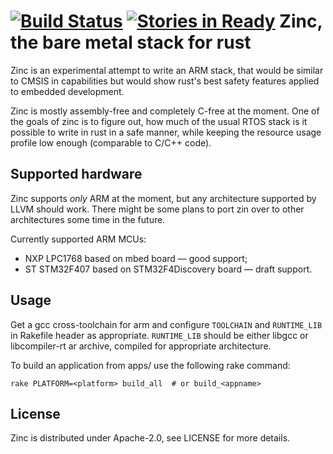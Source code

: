 [![Build Status](https://travis-ci.org/hackndev/zinc.svg)](https://travis-ci.org/hackndev/zinc) [![Stories in Ready](https://badge.waffle.io/hackndev/zinc.png?label=ready&title=Ready)](https://waffle.io/hackndev/zinc)
Zinc, the bare metal stack for rust
===================================

Zinc is an experimental attempt to write an ARM stack, that would be similar to
CMSIS in capabilities but would show rust's best safety features applied to
embedded development.

Zinc is mostly assembly-free and completely C-free at the moment. One of the
goals of zinc is to figure out, how much of the usual RTOS stack is it possible
to write in rust in a safe manner, while keeping the resource usage profile low
enough (comparable to C/C++ code).

## Supported hardware

Zinc supports *only* ARM at the moment, but any architecture supported by LLVM
should work. There might be some plans to port zin over to other architectures
some time in the future.

Currently supported ARM MCUs:

 * NXP LPC1768 based on mbed board — good support;
 * ST STM32F407 based on STM32F4Discovery board — draft support.

## Usage

Get a gcc cross-toolchain for arm and configure `TOOLCHAIN` and `RUNTIME_LIB` in
Rakefile header as appropriate. `RUNTIME_LIB` should be either libgcc or
libcompiler-rt ar archive, compiled for appropriate architecture.

To build an application from apps/ use the following rake command:

```
rake PLATFORM=<platform> build_all  # or build_<appname>
```

## License

Zinc is distributed under Apache-2.0, see LICENSE for more details.
